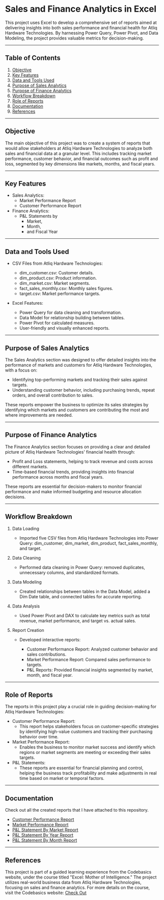 # Sales and Finance Analytics in Excel

This project uses Excel to develop a comprehensive set of reports aimed at delivering insights into both sales performance and financial health for Atliq Hardware Technologies. By harnessing Power Query, Power Pivot, and Data Modeling, the project provides valuable metrics for decision-making.

---

## Table of Contents

1. [Objective](#objective)
2. [Key Features](#key-features)
3. [Data and Tools Used](#data-and-tools-used)
4. [Purpose of Sales Analytics](#purpose-of-sales-analytics)
5. [Purpose of Finance Analytics](#purpose-of-finance-analytics)
6. [Workflow Breakdown](#workflow-breakdown)
7. [Role of Reports](#role-of-reports)
8. [Documentation](#documentation)
9. [References](#references)

---

## Objective

The main objective of this project was to create a system of reports that would allow stakeholders at Atliq Hardware Technologies to analyze both sales and financial data at a granular level. This includes tracking market performance, customer behavior, and financial outcomes such as profit and loss, segmented by key dimensions like markets, months, and fiscal years.

---

## Key Features
- Sales Analytics:
  - Market Performance Report
  - Customer Performance Report
- Finance Analytics:
  - P&L Statements by 
    - Market,
    -  Month, 
    -  and Fiscal Year

---

## Data and Tools Used
- CSV Files from Atliq Hardware Technologies:
  - dim_customer.csv: Customer details.
  - dim_product.csv: Product information.
  - dim_market.csv: Market segments.
  - fact_sales_monthly.csv: Monthly sales figures.
  - target.csv: Market performance targets.

- Excel Features:
  - Power Query for data cleaning and transformation.
  - Data Model for relationship building between tables.
  - Power Pivot for calculated measures.
  - User-friendly and visually enhanced reports.

---

## Purpose of Sales Analytics

The Sales Analytics section was designed to offer detailed insights into the performance of markets and customers for Atliq Hardware Technologies, with a focus on:
- Identifying top-performing markets and tracking their sales against targets.
- Understanding customer behavior, including purchasing trends, repeat orders, and overall contribution to sales.

These reports empower the business to optimize its sales strategies by identifying which markets and customers are contributing the most and where improvements are needed.

---

## Purpose of Finance Analytics

The Finance Analytics section focuses on providing a clear and detailed picture of Atliq Hardware Technologies' financial health through:
- Profit and Loss statements, helping to track revenue and costs across different markets.
- Time-based financial trends, providing insights into financial performance across months and fiscal years.

These reports are essential for decision-makers to monitor financial performance and make informed budgeting and resource allocation decisions.

---

## Workflow Breakdown

1. Data Loading
   - Imported five CSV files from Atliq Hardware Technologies into Power Query: dim_customer, dim_market, dim_product, fact_sales_monthly, and target.

2. Data Cleaning
   - Performed data cleaning in Power Query: removed duplicates, unnecessary columns, and standardized formats.

3. Data Modeling
   - Created relationships between tables in the Data Model, added a Dim Date table, and connected tables for accurate reporting.

4. Data Analysis
   - Used Power Pivot and DAX to calculate key metrics such as total revenue, market performance, and target vs. actual sales.

5. Report Creation
   - Developed interactive reports:

     - Customer Performance Report: Analyzed customer behavior and sales contributions.
     - Market Performance Report: Compared sales performance to targets.
     - P&L Reports: Provided financial insights segmented by market, month, and fiscal year.

---

## Role of Reports

The reports in this project play a crucial role in guiding decision-making for Atliq Hardware Technologies:
- Customer Performance Report: 
  - This report helps stakeholders focus on customer-specific strategies by identifying high-value customers and tracking their purchasing behavior over time.
- Market Performance Report: 
  - Enables the business to monitor market success and identify which regions or market segments are meeting or exceeding their sales targets.
- P&L Statements:
  - These reports are essential for financial planning and control, helping the business track profitability and make adjustments in real time based on market or temporal factors.

---

## Documentation

Check out all the created reports that I have attached to this repository.
- [Customer Performance Report](https://github.com/sumanju333/Excel-Sales-Finance-Analytics/blob/main/Customer%20Performance%20Report.pdf)
- [Market Performance Report](https://github.com/sumanju333/Excel-Sales-Finance-Analytics/blob/main/Market%20Performance%20Report.pdf)
- [P&L Statement By Market Report](https://github.com/sumanju333/Excel-Sales-Finance-Analytics/blob/main/P%20%26%20L%20statement%20BY%20customers.pdf)
- [P&L Statement By Year Report](https://github.com/sumanju333/Excel-Sales-Finance-Analytics/blob/main/P%20%26%20L%20statement%20By%20Fiscal%20Year.pdf)
- [P&L Statement By Month Report](https://github.com/sumanju333/Excel-Sales-Finance-Analytics/blob/main/P%26L%20statement%20by%20month.pdf)

---

## References

This project is part of a guided learning experience from the Codebasics website, under the course titled "Excel: Mother of Intelligence." The project utilizes real-world business data from Atliq Hardware Technologies, focusing on sales and finance analytics.
For more details on the course, visit the Codebasics website: [Check Out](https://codebasics.io/courses/excel-mother-of-business-intelligence)




